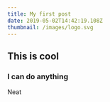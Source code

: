 ```yaml
---
title: My first post
date: 2019-05-02T14:42:19.108Z
thumbnail: /images/logo.svg
---
```

## This is cool
### I can do anything
Neat
